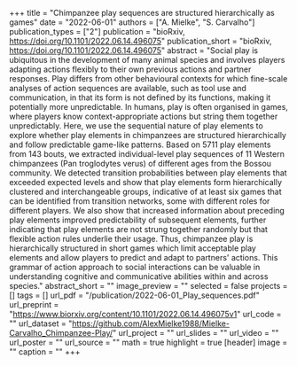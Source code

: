 +++
title = "Chimpanzee play sequences are structured hierarchically as games"
date = "2022-06-01"
authors = ["A. Mielke", "S. Carvalho"]
publication_types = ["2"]
publication = "bioRxiv, https://doi.org/10.1101/2022.06.14.496075"
publication_short = "bioRxiv, https://doi.org/10.1101/2022.06.14.496075"
abstract = "Social play is ubiquitous in the development of many animal species and involves players adapting actions flexibly to their own previous actions and partner responses. Play differs from other behavioural contexts for which fine-scale analyses of action sequences are available, such as tool use and communication, in that its form is not defined by its functions, making it potentially more unpredictable. In humans, play is often organised in games, where players know context-appropriate actions but string them together unpredictably. Here, we use the sequential nature of play elements to explore whether play elements in chimpanzees are structured hierarchically and follow predictable game-like patterns. Based on 5711 play elements from 143 bouts, we extracted individual-level play sequences of 11 Western chimpanzees (Pan troglodytes verus) of different ages from the Bossou community. We detected transition probabilities between play elements that exceeded expected levels and show that play elements form hierarchically clustered and interchangeable groups, indicative of at least six games that can be identified from transition networks, some with different roles for different players. We also show that increased information about preceding play elements improved predictability of subsequent elements, further indicating that play elements are not strung together randomly but that flexible action rules underlie their usage. Thus, chimpanzee play is hierarchically structured in short games which limit acceptable play elements and allow players to predict and adapt to partners' actions. This grammar of action approach to social interactions can be valuable in understanding cognitive and communicative abilities within and across species."
abstract_short = ""
image_preview = ""
selected = false
projects = []
tags = []
url_pdf = "/publication/2022-06-01_Play_sequences.pdf"
url_preprint = "https://www.biorxiv.org/content/10.1101/2022.06.14.496075v1"
url_code = ""
url_dataset = "https://github.com/AlexMielke1988/Mielke-Carvalho_Chimpanzee-Play/"
url_project = ""
url_slides = ""
url_video = ""
url_poster = ""
url_source = ""
math = true
highlight = true
[header]
image = ""
caption = ""
+++
